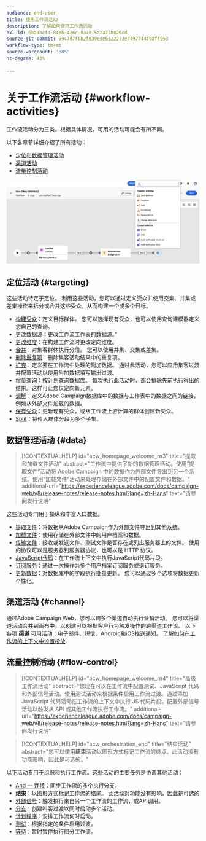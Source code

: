```yaml
---
audience: end-user
title: 使用工作流活动
description: 了解如何使用工作流活动
exl-id: 6ba3bcfd-84eb-476c-837d-5aa473b820cd
source-git-commit: 5947d7f6b2fd39ede6322273e7497744f9aff953
workflow-type: tm+mt
source-wordcount: '685'
ht-degree: 43%

---
```



# 关于工作流活动 {#workflow-activities}

工作流活动分为三类。根据具体情况，可用的活动可能会有所不同。

以下各章节详细介绍了所有活动：

* [定位和数据管理活动](#targeting)
* [渠道活动](#channel)
* [流量控制活动](#flow-control)

![](../assets/workflow-activities.png)

## 定位活动 {#targeting}

这些活动特定于定位。 利用这些活动，您可以通过定义受众并使用交集、并集或差集操作来拆分或合并这些受众，从而构建一个或多个目标。

* [构建受众](build-audience.md)：定义目标群体。 您可以选择现有受众，也可以使用查询建模器定义您自己的查询。
* [更改数据源](change-data-source.md)：更改工作流工作表的数据源。”
* [更改维度](change-dimension.md)：在构建工作流时更改定向维度。
* [合并](combine.md)：对集客群体执行分段。 您可以使用并集、交集或差集。
* [删除重复项](deduplication.md)：删除集客活动结果中的重复项。
* [扩充](enrichment.md)：定义要在工作流中处理的附加数据。 通过此活动，您可以应用集客过渡并配置活动以使用附加数据填写输出过渡。
* [增量查询](incremental-query.md)：按计划查询数据库。 每次执行此活动时，都会排除先前执行得出的结果。这样可让您仅定向新元素。
* [调解](reconciliation.md)：定义Adobe Campaign数据库中的数据与工作表中的数据之间的链接，例如从外部文件加载的数据。
* [保存受众](save-audience.md)：更新现有受众，或从工作流上游计算的群体创建新受众。
* [Split](split.md)：将传入群体分段为多个子集。

## 数据管理活动 {#data}

>[!CONTEXTUALHELP]
>id="acw_homepage_welcome_rn3"
>title="提取和加载文件活动"
>abstract="工作流中提供了新的数据管理活动。使用“提取文件”活动将 Adobe Campaign 中的数据作为外部文件导出到另一个系统。使用“加载文件”活动来处理存储在外部文件中的配置文件和数据。"
>additional-url="https://experienceleague.adobe.com/docs/campaign-web/v8/release-notes/release-notes.html?lang=zh-Hans" text="请参阅发行说明"

这些活动专门用于操纵和丰富人口数据。

* [提取文件](extract-file.md)：将数据从Adobe Campaign作为外部文件导出到其他系统。
* [加载文件](load-file.md)：使用存储在外部文件中的用户档案和数据。
* [传输文件](transfer-file.md)：接收或发送文件、测试文件是否存在或列出服务器上的文件。 使用的协议可以是服务器到服务器协议，也可以是 HTTP 协议。
* [JavaScript代码](javascript-code.md)：在工作流上下文中执行JavaScript代码片段。
* [订阅服务](subscription-services.md)：通过一次操作为多个用户档案订阅服务或退订服务。
* [更新数据](update-data.md)：对数据库中的字段执行批量更新。 您可以通过多个选项将数据更新个性化。

## 渠道活动 {#channel}

通过Adobe Campaign Web，您可以跨多个渠道自动执行营销活动。 您可以将渠道活动合并到画布中，以创建可以根据客户行为触发操作的跨渠道工作流。 以下各项 **渠道** 可用活动：电子邮件、短信、Android和iOS推送通知。 [了解如何在工作流的上下文中设置投放](channels.md).

## 流量控制活动 {#flow-control}


>[!CONTEXTUALHELP]
>id="acw_homepage_welcome_rn4"
>title="高级工作流活动"
>abstract="您现在可以在工作流中配置测试、JavaScript 代码和外部信号活动。使用测试活动来根据条件启用工作流过渡。通过添加 JavaScript 代码活动在工作流的上下文中执行 JS 代码片段。配置外部信号活动以触发从 API 或其他工作流执行工作流。"
>additional-url="https://experienceleague.adobe.com/docs/campaign-web/v8/release-notes/release-notes.html?lang=zh-Hans" text="请参阅发行说明"



>[!CONTEXTUALHELP]
>id="acw_orchestration_end"
>title="结束活动"
>abstract="您可以使用&#x200B;**结束**&#x200B;活动以图形方式标记工作流的终点。此活动没有功能影响，因此是可选的。"

以下活动专用于组织和执行工作流。这些活动的主要任务是协调其他活动：

* [And — 连接](and-join.md)：同步工作流的多个执行分支。
* **结束**：以图形方式标记工作流的结尾。 此活动对功能没有影响，因此是可选的
* [外部信号](external-signal.md)：触发执行来自另一个工作流的工作流，或API调用。
* [分支](fork.md)：创建叫客过渡以同时启动多个活动。
* [计划程序](scheduler.md)：安排工作流何时启动。
* [测试](test.md)：根据指定的条件启用过渡。
* [等待](wait.md)：暂时暂停执行部分工作流。
